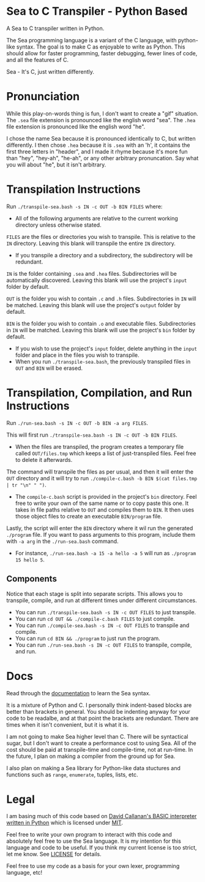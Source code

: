 # Sea to C Transpiler - Python Based
A Sea to C transpiler written in Python.

The Sea programming language is a variant of the C language, with python-like syntax. The goal is to make C as enjoyable to write as Python. This should allow for faster programming, faster debugging, fewer lines of code, and all the features of C.

Sea - It's C, just written differently.

# Pronunciation
While this play-on-words thing is fun, I don't want to create a "gif" situation. The `.sea` file extension is pronounced like the english word "sea". The `.hea` file extension is pronounced like the english word "he".

I chose the name Sea because it is pronounced identically to C, but written differently. I then chose `.hea` because it is `.sea` with an 'h', it contains the first three letters in "header", and I made it rhyme because it's more fun than "hey", "hey-ah", "he-ah", or any other arbitrary pronuncation. Say what you will about "he", but it isn't arbitrary.

# Transpilation Instructions
Run `./transpile-sea.bash -s IN -c OUT -b BIN FILES` where:
- All of the following arguments are relative to the current working directory unless otherwise stated.

`FILES` are the files or directories you wish to transpile. This is relative to the `IN` directory. Leaving this blank will transpile the entire `IN` directory.
- If you transpile a directory and a subdirectory, the subdirectory will be redundant.

`IN` is the folder containing `.sea` and `.hea` files. Subdirectories will be automatically discovered. Leaving this blank will use the project's `input` folder by default.

`OUT` is the folder you wish to contain `.c` and `.h` files. Subdirectories in `IN` will be matched. Leaving this blank will use the project's `output` folder by default.

`BIN` is the folder you wish to contain `.o` and executable files. Subdirectories in `IN` will be matched. Leaving this blank will use the project's `bin` folder by default.
- If you wish to use the project's `input` folder, delete anything in the `input` folder and place in the files you wish to transpile.
- When you run `./transpile-sea.bash`, the previously transpiled files in `OUT` and `BIN` will be erased.

# Transpilation, Compilation, and Run Instructions
Run `./run-sea.bash -s IN -c OUT -b BIN -a arg FILES`.

This will first run `./transpile-sea.bash -s IN -c OUT -b BIN FILES`.
- When the files are transpiled, the program creates a temporary file called `OUT/files.tmp` which keeps a list of just-transpiled files. Feel free to delete it afterwards.

The command will transpile the files as per usual, and then it will enter the `OUT` directory and it will try to run `./compile-c.bash -b BIN $(cat files.tmp | tr "\n" " ")`.
- The `compile-c.bash` script is provided in the project's `bin` directory. Feel free to write your own of the same name or to copy paste this one. It takes in file paths relative to `OUT` and compiles them to `BIN`. It then uses those object files to create an executable `BIN/program` file.

Lastly, the script will enter the `BIN` directory where it wil run the generated `./program` file. If you want to pass arguments to this program, include them with `-a arg` in the `./run-sea.bash` command.
- For instance, `./run-sea.bash -a 15 -a hello -a 5` will run as `./program 15 hello 5`.

## Components
Notice that each stage is split into separate scripts. This allows you to transpile, compile, and run at different times under different circumstances.
- You can run `./transpile-sea.bash -s IN -c OUT FILES` to just transpile.
- You can run `cd OUT && ./compile-c.bash FILES` to just compile.
- You can run `./compile-sea.bash -s IN -c OUT FILES` to transpile and compile.
- You can run `cd BIN && ./program` to just run the program.
- You can run `./run-sea.bash -s IN -c OUT FILES` to transpile, compile, and run.

# Docs
Read through the [documentation](./docs/ROOT.md) to learn the Sea syntax.

It is a mixture of Python and C. I personally think indent-based blocks are better than brackets in general. You should be indenting anyway for your code to be readalbe, and at that point the brackets are redundant. There are times when it isn't convenient, but it is what it is.

I am not going to make Sea higher level than C. There will be syntactical sugar, but I don't want to create a performance cost to using Sea. All of the cost should be paid at transpile-time and compile-time, not at run-time. In the future, I plan on making a compiler from the ground up for Sea.

I also plan on making a Sea library for Python-like data stuctures and functions such as `range`, `enumerate`, tuples, lists, etc.

# Legal
I am basing much of this code based on [David Callanan's BASIC interpreter written in Python](https://github.com/davidcallanan/py-myopl-code) which is licensed under [MIT](https://github.com/davidcallanan/py-myopl-code/blob/master/LICENSE).

Feel free to write your own program to interact with this code and absolutely feel free to use the Sea language. It is my intention for this language and code to be useful. If you think my current license is too strict, let me know. See [LICENSE](./LICENSE) for details.

Feel free to use my code as a basis for your own lexer, programming language, etc!
